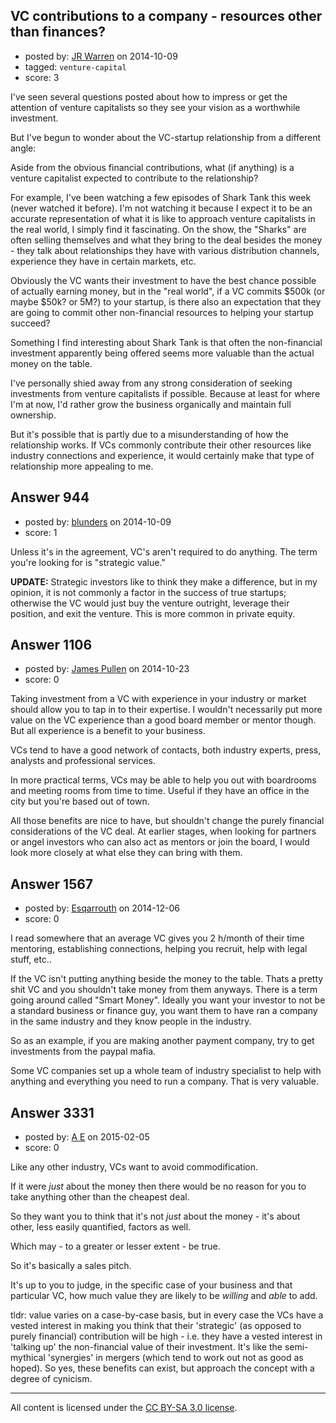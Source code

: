 ## VC contributions to a company - resources other than finances?

- posted by: [JR Warren](https://stackexchange.com/users/1866317/jr-warren) on 2014-10-09
- tagged: `venture-capital`
- score: 3

I've seen several questions posted about how to impress or get the attention of venture capitalists so they see your vision as a worthwhile investment.

But I've begun to wonder about the VC-startup relationship from a different angle:

Aside from the obvious financial contributions, what (if anything) is a venture capitalist expected to contribute to the relationship?

For example, I've been watching a few episodes of Shark Tank this week (never watched it before). I'm not watching it because I expect it to be an accurate representation of what it is like to approach venture capitalists in the real world, I simply find it fascinating. On the show, the "Sharks" are often selling themselves and what they bring to the deal besides the money - they talk about relationships they have with various distribution channels, experience they have in certain markets, etc.

Obviously the VC wants their investment to have the best chance possible of actually earning money, but in the "real world", if a VC commits $500k (or maybe $50k? or 5M?) to your startup, is there also an expectation that they are going to commit other non-financial resources to helping your startup succeed?

Something I find interesting about Shark Tank is that often the non-financial investment apparently being offered seems more valuable than the actual money on the table.

I've personally shied away from any strong consideration of seeking investments from venture capitalists if possible. Because at least for where I'm at now, I'd rather grow the business organically and maintain full ownership.

But it's possible that is partly due to a misunderstanding of how the relationship works.  If VCs commonly contribute their other resources like industry connections and experience, it would certainly make that type of relationship more appealing to me.


## Answer 944

- posted by: [blunders](https://stackexchange.com/users/216182/blunders) on 2014-10-09
- score: 1

Unless it's in the agreement, VC's aren't required to do anything. The term you're looking for is "strategic value."

**UPDATE:** Strategic investors like to think they make a difference, but in my opinion, it is not commonly a factor in the success of true startups; otherwise the VC would just buy the venture outright, leverage their position, and exit the venture. This is more common in private equity.



## Answer 1106

- posted by: [James Pullen](https://stackexchange.com/users/5213812/james-pullen) on 2014-10-23
- score: 0

Taking investment from a VC with experience in your industry or market should allow you to tap in to their expertise. I wouldn't necessarily put more value on the VC experience than a good board member or mentor though. But all experience is a benefit to your business.

VCs tend to have a good network of contacts, both industry experts, press, analysts and professional services. 

In more practical terms, VCs may be able to help you out with boardrooms and meeting rooms from time to time. Useful if they have an office in the city but you're based out of town.

All those benefits are nice to have, but shouldn't change the purely financial considerations of the VC deal. At earlier stages, when looking for partners or angel investors who can also act as mentors or join the board, I would look more closely at what else they can bring with them.


## Answer 1567

- posted by: [Esqarrouth](https://stackexchange.com/users/3055586/esqarrouth) on 2014-12-06
- score: 0

I read somewhere that an average VC gives you 2 h/month of their time mentoring, establishing connections, helping you recruit, help with legal stuff, etc..

If the VC isn't putting anything beside the money to the table. Thats a pretty shit VC and you shouldn't take money from them anyways. There is a term going around called "Smart Money". Ideally you want your investor to not be a standard business or finance guy, you want them to have ran a company in the same industry and they know people in the industry.

So as an example, if you are making another payment company, try to get investments from the paypal mafia. 

Some VC companies set up a whole team of industry specialist to help with anything and everything you need to run a company. That is very valuable. 


## Answer 3331

- posted by: [A E](https://stackexchange.com/users/5191744/a-e) on 2015-02-05
- score: 0

Like any other industry, VCs want to avoid commodification. 

If it were *just* about the money then there would be no reason for you to take anything other than the cheapest deal.

So they want you to think that it's not *just* about the money - it's about other, less easily quantified, factors as well.

Which may - to a greater or lesser extent - be true.

So it's basically a sales pitch. 

It's up to you to judge, in the specific case of your business and that particular VC, how much value they are likely to be *willing* and *able* to add.

tldr: value varies on a case-by-case basis, but in every case the VCs have a vested interest in making you think that their 'strategic' (as opposed to purely financial) contribution will be high - i.e. they have a vested interest in 'talking up' the non-financial value of their investment. It's like the semi-mythical 'synergies' in mergers (which tend to work out not as good as hoped). So yes, these benefits can exist, but approach the concept with a degree of cynicism.




---

All content is licensed under the [CC BY-SA 3.0 license](https://creativecommons.org/licenses/by-sa/3.0/).
